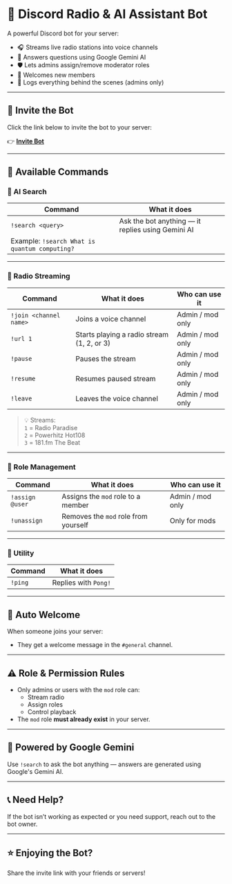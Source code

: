 # 🤖 Discord Radio & AI Assistant Bot

A powerful Discord bot for your server:

- 🎧 Streams live radio stations into voice channels
- 🧠 Answers questions using Google Gemini AI
- 🛡️ Lets admins assign/remove moderator roles
- 👋 Welcomes new members
- 🧾 Logs everything behind the scenes (admins only)

---

## 🔗 Invite the Bot

Click the link below to invite the bot to your server:

👉 [**Invite Bot**](https://discord.com/oauth2/authorize?client_id=1386566251421368430&permissions=8&scope=bot)


---

## 📜 Available Commands

### 🧠 AI Search

| Command                | What it does                                           |
|------------------------|--------------------------------------------------------|
| `!search <query>`      | Ask the bot anything — it replies using Gemini AI     |
| Example: `!search What is quantum computing?`                                   |

---

### 🎵 Radio Streaming

| Command                | What it does                                        | Who can use it         |
|------------------------|-----------------------------------------------------|-------------------------|
| `!join <channel name>` | Joins a voice channel                               | Admin / mod only        |
| `!url 1`               | Starts playing a radio stream (1, 2, or 3)          | Admin / mod only        |
| `!pause`               | Pauses the stream                                   | Admin / mod only        |
| `!resume`              | Resumes paused stream                               | Admin / mod only        |
| `!leave`               | Leaves the voice channel                            | Admin / mod only        |

> 💡 Streams:  
> `1` = Radio Paradise  
> `2` = Powerhitz Hot108  
> `3` = 181.fm The Beat

---

### 🔐 Role Management

| Command                | What it does                                            | Who can use it         |
|------------------------|---------------------------------------------------------|-------------------------|
| `!assign @user`        | Assigns the `mod` role to a member                      | Admin / mod only        |
| `!unassign`            | Removes the `mod` role from yourself                    | Only for mods           |

---

### 🔧 Utility

| Command        | What it does            |
|----------------|-------------------------|
| `!ping`        | Replies with `Pong!`    |

---

## 👥 Auto Welcome

When someone joins your server:
- They get a welcome message in the `#general` channel.

---

## ⚠️ Role & Permission Rules

- Only admins or users with the `mod` role can:
  - Stream radio
  - Assign roles
  - Control playback
- The `mod` role **must already exist** in your server.

---

## 🧠 Powered by Google Gemini

Use `!search` to ask the bot anything — answers are generated using Google's Gemini AI.

---

## 📞 Need Help?

If the bot isn’t working as expected or you need support, reach out to the bot owner.

---

## ⭐ Enjoying the Bot?

Share the invite link with your friends or servers!
